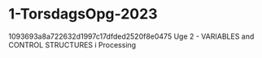 # 1-TorsdagsOpg-2023


 1093693a8a722632d1997c17dfded2520f8e0475
 Uge 2 - VARIABLES and CONTROL STRUCTURES i Processing
